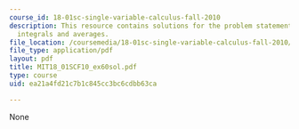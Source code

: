 ```yaml
---
course_id: 18-01sc-single-variable-calculus-fall-2010
description: This resource contains solutions for the problem statements related to
  integrals and averages.
file_location: /coursemedia/18-01sc-single-variable-calculus-fall-2010/ea21a4fd21c7b1c845cc3bc6cdbb63ca_MIT18_01SCF10_ex60sol.pdf
file_type: application/pdf
layout: pdf
title: MIT18_01SCF10_ex60sol.pdf
type: course
uid: ea21a4fd21c7b1c845cc3bc6cdbb63ca

---
```

None